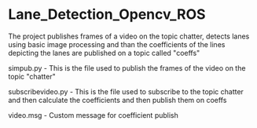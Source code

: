 # Lane_Detection_Opencv_ROS
The project publishes frames of a video on the topic chatter, detects lanes using basic image processing and than the coefficients of the lines depicting the lanes are published on a topic called "coeffs"

simpub.py - This is the file used to publish the frames of the video on the topic "chatter"

subscribevideo.py - This is the file used to subscribe to the topic chatter and then calculate the coefficients and then publish them on coeffs

video.msg - Custom message for coefficient publish
